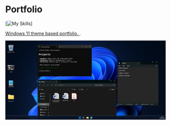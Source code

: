 # Portfolio  

[![My Skills](https://skillicons.dev/icons?i=windows)]  

[Windows 11 theme based portfolio.  ](https://fabiomtgoncalves.github.io/portfolio/).  

![Portfolio_Preview](https://raw.githubusercontent.com/FabiomtGoncalves/portfolio/master/src/assets/imgs/portfolio.png?token=GHSAT0AAAAAACL5SDAFUEHGIBSSWBUBRZJWZRCJL3A)  
